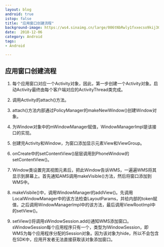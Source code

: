 ```yaml
---
layout: blog 
android: true 
istop: false
title: "应用窗口创建流程" 
background-image: https://ws4.sinaimg.cn/large/006tNbRwly1fxxecso9kij30mu0y0q57.jpg
date:  2018-12-06
category: Android
tags: 
- Android

---
```


## 应用窗口创建流程

1. 每个应用窗口对应一个Activity对象，因此，第一步创建一个Activity对象。启动Activity最终由每个客户端对应的ActivityThread类完成。

2. 调用Activity的attach()方法。

3. attach()方法内部通过PolicyManager的makeNewWindow()创建Window对象。

4. 为Window对象中的mWindowManager赋值，WindowManagerImpl是该接口的实现。

5. 创建完Activity和Window，为窗口添加显示元素View和ViewGroup。

6. onCreate中的setContentView()层层调用到PhoneWindow的setContentView()。

7. Window类设置完其视图元素后，把此Window告诉WMS，一遍遍WMS将其显示到屏幕上。首先通知AMS调用makeVisible()方法，然后将窗口添加到WMS中。

8. makeVisbile()中，调用WindowManager的addView()。先调用LocalWindowManager中的该方法检查LayoutParams，并给内部的token赋值，之后调用WindowManagerImpl中的该方法，最后调用ViewRootImpl中的setView()。

9. setView()将调用sWindowSession.add()通知WMS添加窗口。sWindowSession每个应用程序只有一个，类型为IWindowSession，即WMS为每个应用程序分配的Session对象。因为该对象为hide，所以不会包含在SDK中，应用开发者无法直接获取该对象添加窗口。
